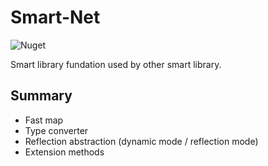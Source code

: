 # Smart-Net

![Nuget](https://img.shields.io/nuget/v/Usa.Smart.Core)

Smart library fundation used by other smart library.

## Summary

* Fast map
* Type converter
* Reflection abstraction (dynamic mode / reflection mode)
* Extension methods
